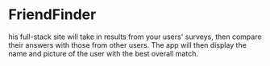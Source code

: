 # FriendFinder
his full-stack site will take in results from your users' surveys, then compare their answers with those from other users. The app will then display the name and picture of the user with the best overall match. 
